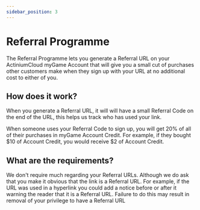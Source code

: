 ```yaml
---
sidebar_position: 3
---
```


# Referral Programme

The Referral Programme lets you generate a Referral URL on your ActiniumCloud myGame Account that will give you a small cut of purchases other customers make when they sign up with your URL at no additional cost to either of you.

## How does it work?

When you generate a Referral URL, it will will have a small Referral Code on the end of the URL, this helps us track who has used your link.

When someone uses your Referral Code to sign up, you will get 20% of all of their purchases in myGame Account Credit. For example, if they bought $10 of Account Credit, you would receive $2 of Account Credit.

## What are the requirements?

We don't require much regarding your Referral URLs. Although we do ask that you make it obvious that the link is a Referral URL. For example, if the URL was used in a hyperlink you could add a notice before or after it warning the reader that it is a Referral URL. Failure to do this may result in removal of your privilege to have a Referral URL 